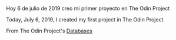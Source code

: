 Hoy 6 de julio de 2019 creo mi primer proyecto en The Odin Project

Today, July 6, 2019, I created my first project in The Odin Project


From The Odin Project's [Databases](https://www.theodinproject.com/courses/databases)
